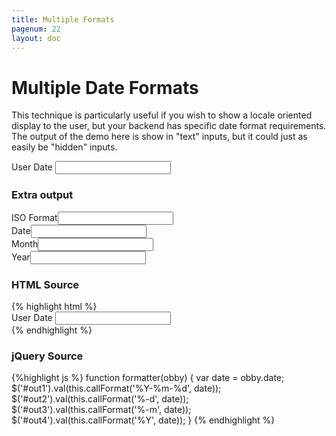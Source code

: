 ```yaml
---
title: Multiple Formats
pagenum: 22
layout: doc
---
```


# Multiple Date Formats

This technique is particularly useful if you wish to show a locale oriented 
display to the user, but your backend has specific date format requirements.
The output of the demo here is show in "text" inputs, but it could just as 
easily be "hidden" inputs.

<div class="ui-field-contain">
	<label for="date">User Date</label>
	<input type="text" id="date" data-role="datebox" data-options='{"mode":"calbox","useInline":false,"useFocus":true,"closeCallback":"formatter"}'>
</div>

<script type="text/javascript">
	function formatter(obby) {
		var date = obby.date;
		$('#out1').val(this.callFormat('%Y-%m-%d', date));
		$('#out2').val(this.callFormat('%-d', date));
		$('#out3').val(this.callFormat('%-m', date));
		$('#out4').val(this.callFormat('%Y', date));
	}
</script>

### Extra output

<div class="ui-field-contain">
	<label for="out1">ISO Format</label><input type="text" id="out1" readonly="readonly">
</div>
<div class="ui-field-contain">
	<label for="out2">Date</label><input type="text" id="out2" readonly="readonly">
</div>
<div class="ui-field-contain">
	<label for="out3">Month</label><input type="text" id="out3" readonly="readonly">
</div>
<div class="ui-field-contain">
	<label for="out4">Year</label><input type="text" id="out4" readonly="readonly">
</div>

<h3>HTML Source</h3>
{% highlight html %}
<div class="ui-field-contain">
  <label for="date">User Date</label>
  <input type="text" id="date" data-role="datebox" data-options='{
    "mode":"calbox",
    "closeCallback":"formatter"
  }'>
</div>
{% endhighlight %}

<h3>jQuery Source</h3>
{%highlight js %}
function formatter(obby) {
  var date = obby.date;
  $('#out1').val(this.callFormat('%Y-%m-%d', date));
  $('#out2').val(this.callFormat('%-d', date));
  $('#out3').val(this.callFormat('%-m', date));
  $('#out4').val(this.callFormat('%Y', date));
}
{% endhighlight %}
	

